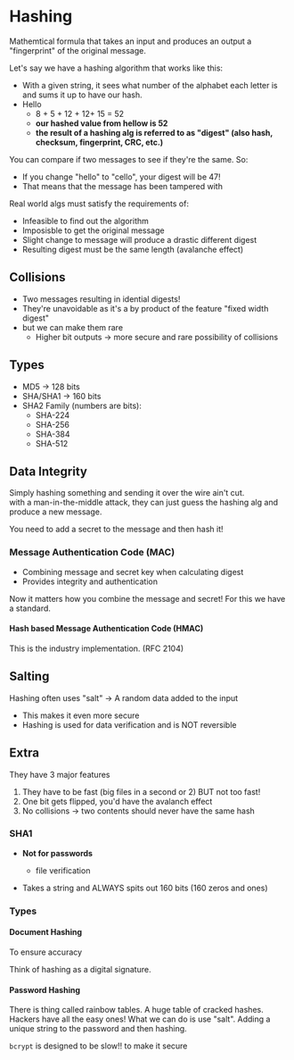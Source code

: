 # Hashing

Mathemtical formula that takes an input and produces an output a "fingerprint" of the original message.

Let's say we have a hashing algorithm that works like this:

- With a given string, it sees what number of the alphabet each letter is and sums it up to have our hash.
- Hello
  - 8 + 5 + 12 + 12+ 15 = 52
  - **our hashed value from hellow is 52**
  - **the result of a hashing alg is referred to as "digest" (also hash, checksum, fingerprint, CRC, etc.)**

You can compare if two messages to see if they're the same.
So:
- If you change "hello" to "cello", your digest will be 47!
- That means that the message has been tampered with

Real world algs must satisfy the requirements of:
- Infeasible to find out the algorithm
- Imposisble to get the original message 
- Slight change to message will produce a drastic different digest
- Resulting digest must be the same length (avalanche effect)

## Collisions

- Two messages resulting in idential digests!
- They're unavoidable as it's a by product of the feature "fixed width digest"
- but we can make them rare
  - Higher bit outputs -> more secure and rare possibility of collisions

## Types
- MD5 -> 128 bits
- SHA/SHA1 -> 160 bits
- SHA2 Family (numbers are bits):
  * SHA-224
  * SHA-256
  * SHA-384
  * SHA-512


## Data Integrity

Simply hashing something and sending it over the wire ain't cut. \
with a man-in-the-middle attack, they can just guess the hashing alg and produce a new message.

You need to add a secret to the message and then hash it!

### Message Authentication Code (MAC)

- Combining message and secret key when calculating digest
- Provides integrity and authentication
 
Now it matters how you combine the message and secret! For this we have a standard.

#### Hash based Message Authentication Code (HMAC)

This is the industry implementation. (RFC 2104)

## Salting

Hashing often uses "salt" -> A random data added to the input
- This makes it even more secure
- Hashing is used for data verification and is NOT reversible

## Extra

They have 3 major features

1. They have to be fast (big files in a second or 2) BUT not too fast!
2. One bit gets flipped, you'd have the avalanch effect
3. No collisions -> two contents should never have the same hash

### SHA1

- **Not for passwords**

  - file verification

- Takes a string and ALWAYS spits out 160 bits (160 zeros and ones)

### Types

#### Document Hashing

To ensure accuracy

Think of hashing as a digital signature.

#### Password Hashing

There is thing called rainbow tables. A huge table of cracked hashes. Hackers have all the easy ones!
What we can do is use "salt".
Adding a unique string to the password and then hashing.

`bcrypt` is designed to be slow!! to make it secure
